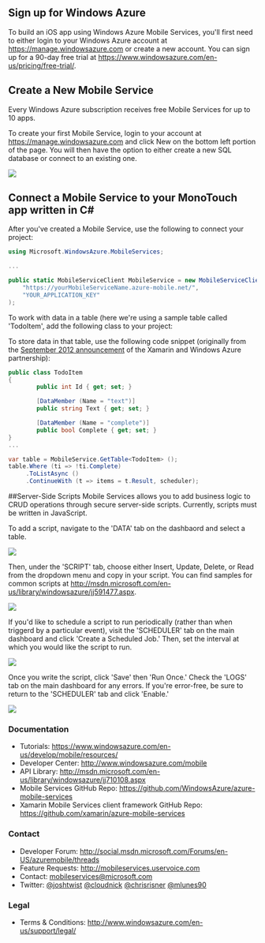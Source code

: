## Sign up for Windows Azure
To build an iOS app using Windows Azure Mobile Services, you'll first need to either login to your Windows Azure account at https://manage.windowsazure.com or create a new account.  You can sign up for a 90-day free trial at https://www.windowsazure.com/en-us/pricing/free-trial/.  

## Create a New Mobile Service
Every Windows Azure subscription receives free Mobile Services for up to 10 apps. 

To create your first Mobile Service, login to your account at https://manage.windowsazure.com and click New on the bottom left portion of the page. You will then have the option to either create a new SQL database or connect to an existing one.

![](WAMS-Create.png)

## Connect a Mobile Service to your MonoTouch app written in C# 

After you've created a Mobile Service, use the following to connect your project:

```csharp
using Microsoft.WindowsAzure.MobileServices;

...

public static MobileServiceClient MobileService = new MobileServiceClient (
	"https://yourMobileServiceName.azure-mobile.net/", 
	"YOUR_APPLICATION_KEY"
);
```

To work with data in a table (here we're using a sample table called 'TodoItem', add the following class to your project:


To store data in that table, use the following code snippet (originally from the [September 2012 announcement](http://blog.xamarin.com/xamarin-partners-with-microsoft-to-support-azure-mobile-services-on-android-and-ios/) of the Xamarin and Windows Azure partnership):

```csharp 
public class TodoItem
{
		public int Id { get; set; }

		[DataMember (Name = "text")]
		public string Text { get; set; }

		[DataMember (Name = "complete")]
		public bool Complete { get; set; }
}
...

var table = MobileService.GetTable<TodoItem> ();
table.Where (ti => !ti.Complete)
     .ToListAsync ()
     .ContinueWith (t => items = t.Result, scheduler);
```

##Server-Side Scripts
Mobile Services allows you to add business logic to CRUD operations through secure server-side scripts.  Currently, scripts must be written in JavaScript.

To add a script, navigate to the 'DATA' tab on the dashbaord and select a table.

![](WAMS-Script1.png)

Then, under the 'SCRIPT' tab, choose either Insert, Update, Delete, or Read from the dropdown menu and copy in your script.  You can find samples for common scripts at http://msdn.microsoft.com/en-us/library/windowsazure/jj591477.aspx.

![](WAMS-Script2.png)

If you'd like to schedule a script to run periodically (rather than when triggerd by a particular event), visit the 'SCHEDULER' tab on the main dashboard and click 'Create a Scheduled Job.'  Then, set the interval at which you would like the script to run.

![](WAMS-Scheduler2.png)

Once you write the script, click 'Save' then 'Run Once.'  Check the 'LOGS' tab on the main dashboard for any errors.  If you're error-free, be sure to return to the 'SCHEDULER' tab and click 'Enable.'

![](WAMS-Scheduler3.png)

### Documentation

- Tutorials: https://www.windowsazure.com/en-us/develop/mobile/resources/
- Developer Center: http://www.windowsazure.com/mobile
- API Library: http://msdn.microsoft.com/en-us/library/windowsazure/jj710108.aspx
- Mobile Services GitHub Repo: https://github.com/WindowsAzure/azure-mobile-services
- Xamarin Mobile Services client framework GitHub Repo: https://github.com/xamarin/azure-mobile-services

### Contact

- Developer Forum: http://social.msdn.microsoft.com/Forums/en-US/azuremobile/threads
- Feature Requests: http://mobileservices.uservoice.com
- Contact: [mobileservices@microsoft.com](mailto:mobileservices@microsoft.com)
- Twitter: [@joshtwist](http://twitter.com/joshtwist) [@cloudnick](http://twitter.com/cloudnick) [@chrisrisner](http://twitter.com/chrisrisner) [@mlunes90](http://twitter.com/mlunes90)

### Legal 

- Terms & Conditions: http://www.windowsazure.com/en-us/support/legal/
